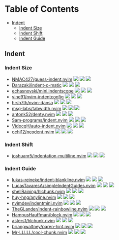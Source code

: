 # Table of Contents

<!-- toc -->

- [Indent](#indent)
  * [Indent Size](#indent-size)
  * [Indent Shift](#indent-shift)
  * [Indent Guide](#indent-guide)

<!-- tocstop -->

## Indent

### Indent Size

- [NMAC427/guess-indent.nvim](https://github.com/NMAC427/guess-indent.nvim) ![](https://img.shields.io/github/stars/NMAC427/guess-indent.nvim) ![](https://img.shields.io/github/last-commit/NMAC427/guess-indent.nvim) ![](https://img.shields.io/github/commit-activity/y/NMAC427/guess-indent.nvim)
- [Darazaki/indent-o-matic](https://github.com/Darazaki/indent-o-matic) ![](https://img.shields.io/github/stars/Darazaki/indent-o-matic) ![](https://img.shields.io/github/last-commit/Darazaki/indent-o-matic) ![](https://img.shields.io/github/commit-activity/y/Darazaki/indent-o-matic)
- [echasnovski/mini.indentscope](https://github.com/echasnovski/mini.indentscope) ![](https://img.shields.io/github/stars/echasnovski/mini.indentscope) ![](https://img.shields.io/github/last-commit/echasnovski/mini.indentscope) ![](https://img.shields.io/github/commit-activity/y/echasnovski/mini.indentscope)
- [vine91/nvim-indentconfig](https://github.com/vine91/nvim-indentconfig) ![](https://img.shields.io/github/stars/vine91/nvim-indentconfig) ![](https://img.shields.io/github/last-commit/vine91/nvim-indentconfig) ![](https://img.shields.io/github/commit-activity/y/vine91/nvim-indentconfig)
- [hrsh7th/nvim-dansa](https://github.com/hrsh7th/nvim-dansa) ![](https://img.shields.io/github/stars/hrsh7th/nvim-dansa) ![](https://img.shields.io/github/last-commit/hrsh7th/nvim-dansa) ![](https://img.shields.io/github/commit-activity/y/hrsh7th/nvim-dansa)
- [msg-labs/tabwidth.nvim](https://github.com/msg-labs/tabwidth.nvim) ![](https://img.shields.io/github/stars/msg-labs/tabwidth.nvim) ![](https://img.shields.io/github/last-commit/msg-labs/tabwidth.nvim) ![](https://img.shields.io/github/commit-activity/y/msg-labs/tabwidth.nvim)
- [antonk52/denty.nvim](https://github.com/antonk52/denty.nvim) ![](https://img.shields.io/github/stars/antonk52/denty.nvim) ![](https://img.shields.io/github/last-commit/antonk52/denty.nvim) ![](https://img.shields.io/github/commit-activity/y/antonk52/denty.nvim)
- [Sam-programs/indent.nvim](https://github.com/Sam-programs/indent.nvim) ![](https://img.shields.io/github/stars/Sam-programs/indent.nvim) ![](https://img.shields.io/github/last-commit/Sam-programs/indent.nvim) ![](https://img.shields.io/github/commit-activity/y/Sam-programs/indent.nvim)
- [VidocqH/auto-indent.nvim](https://github.com/VidocqH/auto-indent.nvim) ![](https://img.shields.io/github/stars/VidocqH/auto-indent.nvim) ![](https://img.shields.io/github/last-commit/VidocqH/auto-indent.nvim) ![](https://img.shields.io/github/commit-activity/y/VidocqH/auto-indent.nvim)
- [ochi12/neodent.nvim](https://github.com/ochi12/neodent.nvim) ![](https://img.shields.io/github/stars/ochi12/neodent.nvim) ![](https://img.shields.io/github/last-commit/ochi12/neodent.nvim) ![](https://img.shields.io/github/commit-activity/y/ochi12/neodent.nvim)

### Indent Shift

- [joshuanr5/indentation-multiline.nvim](https://github.com/joshuanr5/indentation-multiline.nvim) ![](https://img.shields.io/github/stars/joshuanr5/indentation-multiline.nvim) ![](https://img.shields.io/github/last-commit/joshuanr5/indentation-multiline.nvim) ![](https://img.shields.io/github/commit-activity/y/joshuanr5/indentation-multiline.nvim)

### Indent Guide

- [lukas-reineke/indent-blankline.nvim](https://github.com/lukas-reineke/indent-blankline.nvim) ![](https://img.shields.io/github/stars/lukas-reineke/indent-blankline.nvim) ![](https://img.shields.io/github/last-commit/lukas-reineke/indent-blankline.nvim) ![](https://img.shields.io/github/commit-activity/y/lukas-reineke/indent-blankline.nvim)
- [LucasTavaresA/simpleIndentGuides.nvim](https://github.com/LucasTavaresA/simpleIndentGuides.nvim) ![](https://img.shields.io/github/stars/LucasTavaresA/simpleIndentGuides.nvim) ![](https://img.shields.io/github/last-commit/LucasTavaresA/simpleIndentGuides.nvim) ![](https://img.shields.io/github/commit-activity/y/LucasTavaresA/simpleIndentGuides.nvim)
- [shellRaining/hlchunk.nvim](https://github.com/shellRaining/hlchunk.nvim) ![](https://img.shields.io/github/stars/shellRaining/hlchunk.nvim) ![](https://img.shields.io/github/last-commit/shellRaining/hlchunk.nvim) ![](https://img.shields.io/github/commit-activity/y/shellRaining/hlchunk.nvim)
- [huy-hng/anyline.nvim](https://github.com/huy-hng/anyline.nvim) ![](https://img.shields.io/github/stars/huy-hng/anyline.nvim) ![](https://img.shields.io/github/last-commit/huy-hng/anyline.nvim) ![](https://img.shields.io/github/commit-activity/y/huy-hng/anyline.nvim)
- [nvimdev/indentmini.nvim](https://github.com/nvimdev/indentmini.nvim) ![](https://img.shields.io/github/stars/nvimdev/indentmini.nvim) ![](https://img.shields.io/github/last-commit/nvimdev/indentmini.nvim) ![](https://img.shields.io/github/commit-activity/y/nvimdev/indentmini.nvim)
- [TheGLander/indent-rainbowline.nvim](https://github.com/TheGLander/indent-rainbowline.nvim) ![](https://img.shields.io/github/stars/TheGLander/indent-rainbowline.nvim) ![](https://img.shields.io/github/last-commit/TheGLander/indent-rainbowline.nvim) ![](https://img.shields.io/github/commit-activity/y/TheGLander/indent-rainbowline.nvim)
- [HampusHauffman/block.nvim](https://github.com/HampusHauffman/block.nvim) ![](https://img.shields.io/github/stars/HampusHauffman/block.nvim) ![](https://img.shields.io/github/last-commit/HampusHauffman/block.nvim) ![](https://img.shields.io/github/commit-activity/y/HampusHauffman/block.nvim)
- [asters1/hlchunk.nvim](https://github.com/asters1/hlchunk.nvim) ![](https://img.shields.io/github/stars/asters1/hlchunk.nvim) ![](https://img.shields.io/github/last-commit/asters1/hlchunk.nvim) ![](https://img.shields.io/github/commit-activity/y/asters1/hlchunk.nvim)
- [briangwaltney/paren-hint.nvim](https://github.com/briangwaltney/paren-hint.nvim) ![](https://img.shields.io/github/stars/briangwaltney/paren-hint.nvim) ![](https://img.shields.io/github/last-commit/briangwaltney/paren-hint.nvim) ![](https://img.shields.io/github/commit-activity/y/briangwaltney/paren-hint.nvim)
- [Mr-LLLLL/cool-chunk.nvim](https://github.com/Mr-LLLLL/cool-chunk.nvim) ![](https://img.shields.io/github/stars/Mr-LLLLL/cool-chunk.nvim) ![](https://img.shields.io/github/last-commit/Mr-LLLLL/cool-chunk.nvim) ![](https://img.shields.io/github/commit-activity/y/Mr-LLLLL/cool-chunk.nvim)
